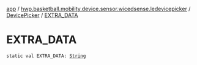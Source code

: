 [app](../../index.md) / [hwp.basketball.mobility.device.sensor.wicedsense.ledevicepicker](../index.md) / [DevicePicker](index.md) / [EXTRA_DATA](.)

# EXTRA_DATA

`static val EXTRA_DATA: `[`String`](https://kotlinlang.org/api/latest/jvm/stdlib/kotlin/-string/index.html)